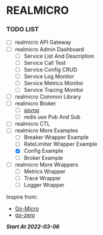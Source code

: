 # REALMICRO

### TODO LIST
- [ ] realmicro API Gateway
- [ ] realmicro Admin Dashboard
  - [ ] Service List And Description
  - [ ] Service Call Test
  - [ ] Service Config CRUD
  - [ ] Service Log Monitor
  - [ ] Service Metrics Monitor
  - [ ] Service Tracing Monitor
- [ ] realmicro Common Library
- [ ] realmicro Broker
  - [ ] [asynq](https://github.com/hibiken/asynq)
  - [ ] redis use Pub And Sub
- [ ] realmicro CTL
- [ ] realmicro More Examples
  - [ ] Breaker Wrapper Example
  - [ ] RateLimiter Wrapper Example
  - [X] Config Example
  - [ ] Broker Example
- [ ] realmicro More Wrappers
  - [ ] Metrics Wrapper
  - [ ] Trace Wrapper
  - [ ] Logger Wrapper

Inspire from:
- [Go-Micro](https://github.com/asim/go-micro)
- [go-zero](https://github.com/zeromicro/go-zero)

***Start At 2022-03-06***